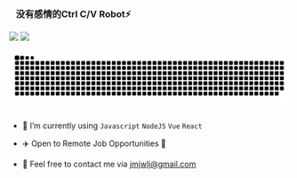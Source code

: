 ### &nbsp;&nbsp;&nbsp;没有感情的Ctrl C/V Robot⚡

![](https://github-readme-stats.vercel.app/api?username=EngMJ&show_icons=true&line_height=21&show_icons=true&theme=vue&hide_border=true)
![](https://github-readme-stats.vercel.app/api/top-langs/?username=EngMJ&show_icons=true&layout=compact&theme=vue&hide_border=true&hide=html,css)

![github contribution grid snake animation](https://raw.githubusercontent.com/EngMJ/EngMJ/main/output/github-contribution-grid-snake.svg)


* 🌱 I’m currently using `Javascript` `NodeJS` `Vue` `React`

* ✈️ Open to Remote Job Opportunities 🍻

* 👀 Feel free to contact me via jmjwlj@gmail.com

<!--
**EngMJ/EngMJ** is a ✨ _special_ ✨ repository because its `README.md` (this file) appears on your GitHub profile.

Here are some ideas to get you started:

- 🔭 I’m currently working on ...
- 🌱 I’m currently learning ...
- 👯 I’m looking to collaborate on ...
- 🤔 I’m looking for help with ...
- 💬 Ask me about ...
- 📫 How to reach me: ...
- 😄 Pronouns: ...
- ⚡ Fun fact: ...
-->
